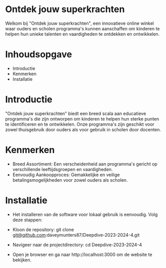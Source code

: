 # Ontdek jouw superkrachten
Welkom bij "Ontdek jouw superkrachten", een innovatieve online winkel waar ouders en scholen programma's kunnen aanschaffen om kinderen te helpen hun unieke talenten en vaardigheden te ontdekken en ontwikkelen.

# Inhoudsopgave
- Introductie
- Kenmerken
- Installatie

# Introductie
"Ontdek jouw superkrachten" biedt een breed scala aan educatieve programma's die zijn ontworpen om kinderen te helpen hun sterke punten te identificeren en te ontwikkelen. Onze programma's zijn geschikt voor zowel thuisgebruik door ouders als voor gebruik in scholen door docenten.

# Kenmerken
- Breed Assortiment: Een verscheidenheid aan programma's gericht op verschillende leeftijdsgroepen en vaardigheden.
- Eenvoudig Aankoopproces: Gemakkelijke en veilige betalingsmogelijkheden voor zowel ouders als scholen.

# Installatie
- Het installeren van de software voor lokaal gebruik is eenvoudig. Volg deze stappen:

- Kloon de repository:
git clone git@github.com:daveymunters87/Deepdive-2023-2024-4.git

- Navigeer naar de projectdirectory:
cd Deepdive-2023-2024-4

- Open je browser en ga naar http://localhost:3000 om de website te bekijken.

